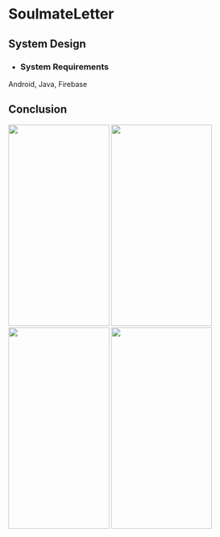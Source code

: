 # SoulmateLetter


## System Design
  - ### System Requirements
Android, Java, Firebase

  
## Conclusion
<img src="https://github.com/poiuyreq0/SoulmateLetter/assets/77190151/3adbef40-7641-486f-858f-f118637e09af" width="200" height="400"/>
<img src="https://github.com/poiuyreq0/SoulmateLetter/assets/77190151/b53d582e-ee53-47d0-ae61-65916fff76ac" width="200" height="400"/>
<img src="https://github.com/poiuyreq0/SoulmateLetter/assets/77190151/704f2173-eead-46b9-9aae-6b76b36bb62c" width="200" height="400"/>
<img src="https://github.com/poiuyreq0/SoulmateLetter/assets/77190151/935b5ccb-a6f4-4469-b0dd-c2f9c6cf992e" width="200" height="400"/>




